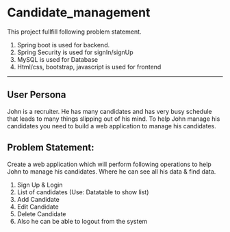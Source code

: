 # Candidate_management

This project fullfill following problem statement. 

1. Spring boot is used for backend.
2. Spring Security is used for signIn/signUp
3. MySQL is used for Database
4. Html/css, bootstrap, javascript is used for frontend

---
## User Persona
John is a recruiter. He has many candidates and has very busy schedule that leads to many things slipping out of his mind.
To help John manage his candidates you need to build a web application to manage his candidates.

## Problem Statement:
Create a web application which will perform following operations to help John to manage his candidates. Where he can see all his data & find
data.

1. Sign Up & Login
2. List of candidates (Use: Datatable to show list)
3. Add Candidate
4. Edit Candidate
5. Delete Candidate
6. Also he can be able to logout from the system
